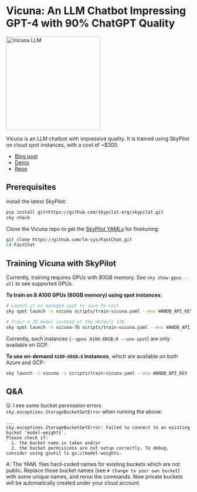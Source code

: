 # Vicuna: An LLM Chatbot Impressing GPT-4 with 90% ChatGPT Quality

<img src="https://vicuna.lmsys.org/favicon.jpeg " width=256 alt="Vicuna LLM"/>

Vicuna is an LLM chatbot with impressive quality. It is trained using SkyPilot on cloud spot instances, with a cost of ~$300.

* [Blog post](https://vicuna.lmsys.org/)
* [Demo](https://chat.lmsys.org/)
* [Repo](https://github.com/lm-sys/FastChat)

## Prerequisites
Install the latest SkyPilot:
```bash
pip install git+https://github.com/skypilot-org/skypilot.git
sky check
```
Clone the Vicuna repo to get the [SkyPilot YAMLs](https://github.com/lm-sys/FastChat/tree/main/scripts) for finetuning:
```bash
git clone https://github.com/lm-sys/FastChat.git
cd FastChat
```

## Training Vicuna with SkyPilot
Currently, training requires GPUs with 80GB memory.  See `sky show-gpus --all` to see supported GPUs.

**To train on 8 A100 GPUs (80GB memory) using spot instances**:
```bash
# Launch it on managed spot to save 3x cost
sky spot launch -n vicuna scripts/train-vicuna.yaml --env WANDB_API_KEY

# Train a 7B model instead of the default 13B
sky spot launch -n vicuna-7b scripts/train-vicuna.yaml --env WANDB_API_KEY --env MODEL_SIZE=7
```
Currently, such instances (`--gpus A100-80GB:8 --use-spot`) are only available on GCP.

**To use on-demand `A100-80GB:8` instances**, which are available on both Azure and GCP:
```bash
sky launch -c vicuna -s scripts/train-vicuna.yaml --env WANDB_API_KEY --use-spot none
```


## Q&A

Q: I see some bucket permission errors `sky.exceptions.StorageBucketGetError` when running the above:
```
...
sky.exceptions.StorageBucketGetError: Failed to connect to an existing bucket 'model-weights'.
Please check if:
  1. the bucket name is taken and/or
  2. the bucket permissions are not setup correctly. To debug, consider using gsutil ls gs://model-weights.
```

A: The YAML files hard-coded names for existing buckets which are not public. Replace those bucket names (see `# Change to your own bucket`) with some unique names, and rerun the commands. New private buckets will be automatically created under your cloud account.